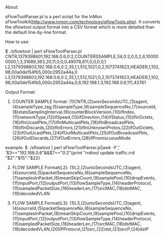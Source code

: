 About:

sFlowToolParser.pl is a perl script for the InMon sFlowToolkit(http://www.inmon.com/technology/sflowTools.php). It converts the sflowtool output format into a CSV format which is more detailed than the default line-by-line format.

How to use:

$ ./sflowtool | perl sFlowToolParser.pl
CNTR,1379398601,192.168.0.6,0:2,COUNTERSSAMPLE,34,0:2,0,0,2,6,100000000,1,3,31689,363,20,11,0,0,0,49078,611,0,0,0,0,1
L2,1379398603,192.168.0.6,0:2,35,1,1,512,1021,0,2,1073741823,HEADER,1,102,98,00a0de154fb5,000c2952a44a,0
L3,1379398603,192.168.0.6,0:2,35,1,1,512,1021,0,2,1073741823,HEADER,1,102,98,00a0de154fb5,000c2952a44a,0,6,192.168.1.3,192.168.0.6,111,43761

Output Format:

1. COUNTER SAMPLE format:
(1)CNTR,(2)unixSecondsUTC,(3)agent,(4)sampleType_tag,(5)sampleType,(6)sampleSequenceNo,(7)sourceId,(8)statsSamplingInterval,(9)counterBlockVersion,(10)ifIndex,(11)networkType,(12)ifSpeed,(13)ifDirection,(14)ifStatus,(15)ifInOctets,(16)ifInUcastPkts,(17)ifInMulticastPkts,(18)ifInBroadcastPkts,(19)ifInDiscards,(20)ifInErrors,(21)ifInUnknownProtos,(22)ifOutOctets,(23)ifOutUcastPkts,(24)ifOutMulticastPkts,(25)ifOutBroadcastPkts,(26)ifOutDiscards,(27)ifOutErrors,(28)ifPromiscuousMode

example:
$ ./sflowtool | perl sFlowToolParser.pl|awk -F',' '$3=="192.168.0.6"&&$7=="0:2"{print "rrdtool update traffic.rrd "$2":"$15":"$22}


2. FLOW SAMPLE Format(L2):
(1)L2,(2)unixSecondsUTC,(3)agent,(4)sourceId,(5)packetSequenceNo,(6)sampleSequenceNo,(7)samplesInPacket,(8)meanSkipCount,(9)samplePool,(10)dropEvents,(11)inputPort,(12)outputPort,(13)flowSampleType,(14)headerProtocol,(15)sampledPacketSize,(16)headerLen,(17)srcMAC,(18)dstMAC,(19)decodedVLAN

3. FLOW SAMPLE Format(L3):
(1)L3,(2)unixSecondsUTC,(3)agent,(4)sourceId,(5)packetSequenceNo,(6)sampleSequenceNo,(7)samplesInPacket,(8)meanSkipCount,(9)samplePool,(10)dropEvents,(11)inputPort,(12)outputPort,(13)flowSampleType,(14)headerProtocol,(15)sampledPacketSize,(16)headerLen,(17)srcMAC,(18)dstMAC,(19)decodedVLAN,(20)IPProtocol,(21)src,(22)dst,(23)srcP,(24)dstP


